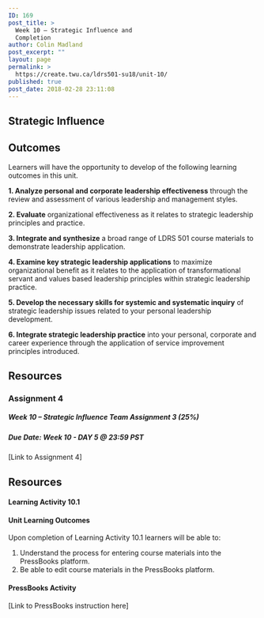 ```yaml
---
ID: 169
post_title: >
  Week 10 – Strategic Influence and
  Completion
author: Colin Madland
post_excerpt: ""
layout: page
permalink: >
  https://create.twu.ca/ldrs501-su18/unit-10/
published: true
post_date: 2018-02-28 23:11:08
---
```

<h2>Strategic Influence</h2>

<h2>Outcomes</h2>

Learners will have the opportunity to develop of the following learning outcomes in this unit.

<strong>1. Analyze personal and corporate leadership effectiveness</strong> through the review and assessment of various leadership and management styles.

<strong>2. Evaluate</strong> organizational effectiveness as it relates to strategic leadership principles and practice.

<strong>3. Integrate and synthesize</strong> a broad range of LDRS 501 course materials to demonstrate leadership application.

<strong>4. Examine key strategic leadership applications</strong> to maximize organizational benefit as it relates to the application of transformational servant and values based leadership principles within strategic leadership practice.

<strong>5. Develop the necessary skills for systemic and systematic inquiry</strong> of strategic leadership issues related to your personal leadership development.

<strong>6. Integrate strategic leadership practice</strong> into your personal, corporate and career experience through the application of service improvement principles introduced.

<h2>Resources</h2>

<h3>Assignment 4</h3>

<h5>Week 10 – Strategic Influence Team Assignment 3 (25%)</h5>

<h5>Due Date: Week 10 - DAY 5 @ 23:59 PST</h5>

[Link to Assignment 4]

<h2>Resources</h2>

<h4>Learning Activity 10.1</h4>

<h4>Unit Learning Outcomes</h4>

Upon completion of Learning Activity 10.1 learners will be able to:

<ol>
    <li>Understand the process for entering course materials into the PressBooks platform.</li>
    <li>Be able to edit course materials in the PressBooks platform.</li>
</ol>

<h4>PressBooks Activity</h4>

[Link to PressBooks instruction here]
